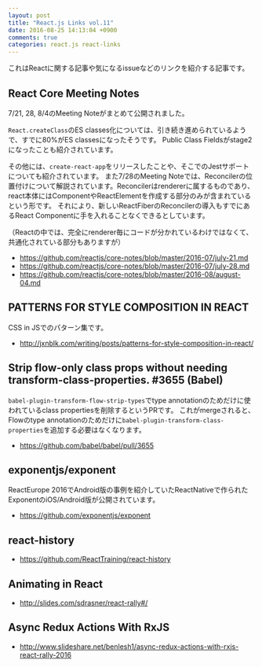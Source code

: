 ```yaml
---
layout: post
title: "React.js Links vol.11"
date: 2016-08-25 14:13:04 +0900
comments: true
categories: react.js react-links
---
```


これはReactに関する記事や気になるissueなどのリンクを紹介する記事です。

<!-- more -->

## React Core Meeting Notes

7/21, 28, 8/4のMeeting Noteがまとめて公開されました。

`React.createClass`のES classes化については、引き続き進められているようで、すでに80%がES classesになったそうです。
Public Class Fieldsがstage2になったことも紹介されています。

その他には、`create-react-app`をリリースしたことや、そこでのJestサポートについても紹介されています。
また7/28のMeeting Noteでは、Reconcilerの位置付けについて解説されています。Reconcilerはrendererに属するものであり、react本体にはComponentやReactElementを作成する部分のみが含まれているという形です。
それにより、新しいReactFiberのReconcilerの導入もすでにあるReact Componentに手を入れることなくできるとしています。

（Reactの中では、完全にrenderer毎にコードが分かれているわけではなくて、共通化されている部分もありますが）

* https://github.com/reactjs/core-notes/blob/master/2016-07/july-21.md
* https://github.com/reactjs/core-notes/blob/master/2016-07/july-28.md
* https://github.com/reactjs/core-notes/blob/master/2016-08/august-04.md

## PATTERNS FOR STYLE COMPOSITION IN REACT

CSS in JSでのパターン集です。

* http://jxnblk.com/writing/posts/patterns-for-style-composition-in-react/

## Strip flow-only class props without needing transform-class-properties. #3655 (Babel)

`babel-plugin-transform-flow-strip-types`でtype annotationのためだけに使われているclass propertiesを削除するというPRです。
これがmergeされると、Flowのtype annotationのためだけに`babel-plugin-transform-class-properties`を追加する必要はなくなります。

* https://github.com/babel/babel/pull/3655

## exponentjs/exponent

ReactEurope 2016でAndroid版の事例を紹介していたReactNativeで作られたExponentのiOS/Android版が公開されています。

* https://github.com/exponentjs/exponent

## react-history

* https://github.com/ReactTraining/react-history

## Animating in React

* http://slides.com/sdrasner/react-rally#/

## Async Redux Actions With RxJS

* http://www.slideshare.net/benlesh1/async-redux-actions-with-rxjs-react-rally-2016
